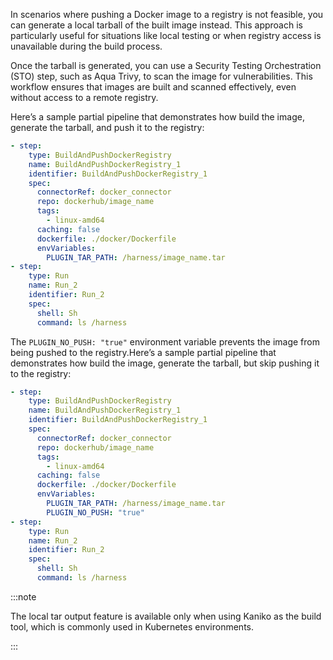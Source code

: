 In scenarios where pushing a Docker image to a registry is not feasible, you can generate a local tarball of the built image instead. This approach is particularly useful for situations like local testing or when registry access is unavailable during the build process.

Once the tarball is generated, you can use a Security Testing Orchestration (STO) step, such as Aqua Trivy, to scan the image for vulnerabilities. This workflow ensures that images are built and scanned effectively, even without access to a remote registry.

Here’s a sample partial pipeline that demonstrates how build the image, generate the tarball, and push it to the registry:

```YAML
- step:
    type: BuildAndPushDockerRegistry
    name: BuildAndPushDockerRegistry_1
    identifier: BuildAndPushDockerRegistry_1
    spec:
      connectorRef: docker_connector
      repo: dockerhub/image_name
      tags:
        - linux-amd64
      caching: false
      dockerfile: ./docker/Dockerfile
      envVariables:
        PLUGIN_TAR_PATH: /harness/image_name.tar
- step:
    type: Run
    name: Run_2
    identifier: Run_2
    spec:
      shell: Sh
      command: ls /harness
```

The `PLUGIN_NO_PUSH: "true"` environment variable prevents the image from being pushed to the registry.Here’s a sample partial pipeline that demonstrates how build the image, generate the tarball, but skip pushing it to the registry:

```YAML
- step:
    type: BuildAndPushDockerRegistry
    name: BuildAndPushDockerRegistry_1
    identifier: BuildAndPushDockerRegistry_1
    spec:
      connectorRef: docker_connector
      repo: dockerhub/image_name
      tags:
        - linux-amd64
      caching: false
      dockerfile: ./docker/Dockerfile
      envVariables:
        PLUGIN_TAR_PATH: /harness/image_name.tar
        PLUGIN_NO_PUSH: "true"
- step:
    type: Run
    name: Run_2
    identifier: Run_2
    spec:
      shell: Sh
      command: ls /harness
```

:::note

The local tar output feature is available only when using Kaniko as the build tool, which is commonly used in Kubernetes environments.

:::
